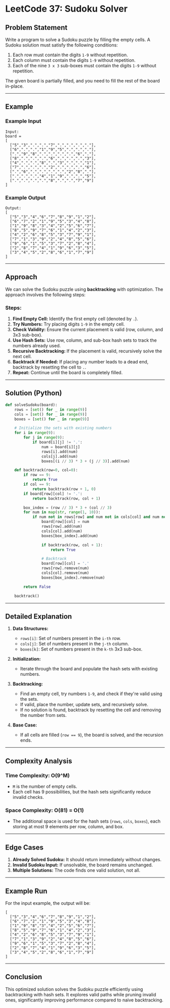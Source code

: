 # LeetCode 37: Sudoku Solver

## Problem Statement

Write a program to solve a Sudoku puzzle by filling the empty cells. A Sudoku solution must satisfy the following conditions:

1. Each row must contain the digits `1-9` without repetition.
2. Each column must contain the digits `1-9` without repetition.
3. Each of the nine `3 x 3` sub-boxes must contain the digits `1-9` without repetition.

The given board is partially filled, and you need to fill the rest of the board in-place.

---

## Example

### Example Input

```
Input:
board =
[
  ["5","3",".",".","7",".",".",".","."],
  ["6",".",".","1","9","5",".",".","."],
  [".","9","8",".",".",".",".","6","."],
  ["8",".",".",".","6",".",".",".","3"],
  ["4",".",".","8",".","3",".",".","1"],
  ["7",".",".",".","2",".",".",".","6"],
  [".","6",".",".",".",".","2","8","."],
  [".",".",".","4","1","9",".",".","5"],
  [".",".",".",".","8",".",".","7","9"]
]
```

### Example Output

```
Output:
[
  ["5","3","4","6","7","8","9","1","2"],
  ["6","7","2","1","9","5","3","4","8"],
  ["1","9","8","3","4","2","5","6","7"],
  ["8","5","9","7","6","1","4","2","3"],
  ["4","2","6","8","5","3","7","9","1"],
  ["7","1","3","9","2","4","8","5","6"],
  ["9","6","1","5","3","7","2","8","4"],
  ["2","8","7","4","1","9","6","3","5"],
  ["3","4","5","2","8","6","1","7","9"]
]
```

---

## Approach

We can solve the Sudoku puzzle using **backtracking** with optimization. The approach involves the following steps:

### Steps:

1. **Find Empty Cell:** Identify the first empty cell (denoted by `.`).
2. **Try Numbers:** Try placing digits `1-9` in the empty cell.
3. **Check Validity:** Ensure the current placement is valid (row, column, and 3x3 sub-box).
4. **Use Hash Sets:** Use row, column, and sub-box hash sets to track the numbers already used.
5. **Recursive Backtracking:** If the placement is valid, recursively solve the next cell.
6. **Backtrack if Needed:** If placing any number leads to a dead end, backtrack by resetting the cell to `.`.
7. **Repeat:** Continue until the board is completely filled.

---

## Solution (Python)

```python
def solveSudoku(board):
    rows = [set() for _ in range(9)]
    cols = [set() for _ in range(9)]
    boxes = [set() for _ in range(9)]

    # Initialize the sets with existing numbers
    for i in range(9):
        for j in range(9):
            if board[i][j] != '.':
                num = board[i][j]
                rows[i].add(num)
                cols[j].add(num)
                boxes[(i // 3) * 3 + (j // 3)].add(num)

    def backtrack(row=0, col=0):
        if row == 9:
            return True
        if col == 9:
            return backtrack(row + 1, 0)
        if board[row][col] != '.':
            return backtrack(row, col + 1)

        box_index = (row // 3) * 3 + (col // 3)
        for num in map(str, range(1, 10)):
            if num not in rows[row] and num not in cols[col] and num not in boxes[box_index]:
                board[row][col] = num
                rows[row].add(num)
                cols[col].add(num)
                boxes[box_index].add(num)

                if backtrack(row, col + 1):
                    return True

                # Backtrack
                board[row][col] = '.'
                rows[row].remove(num)
                cols[col].remove(num)
                boxes[box_index].remove(num)

        return False

    backtrack()
```

---

## Detailed Explanation

1. **Data Structures:**
    
    - `rows[i]`: Set of numbers present in the `i-th` row.
    - `cols[j]`: Set of numbers present in the `j-th` column.
    - `boxes[k]`: Set of numbers present in the `k-th` 3x3 sub-box.
2. **Initialization:**
    
    - Iterate through the board and populate the hash sets with existing numbers.
3. **Backtracking:**
    
    - Find an empty cell, try numbers `1-9`, and check if they're valid using the sets.
    - If valid, place the number, update sets, and recursively solve.
    - If no solution is found, backtrack by resetting the cell and removing the number from sets.
4. **Base Case:**
    
    - If all cells are filled (`row == 9`), the board is solved, and the recursion ends.

---

## Complexity Analysis

### Time Complexity: O(9^M)

- `M` is the number of empty cells.
- Each cell has 9 possibilities, but the hash sets significantly reduce invalid checks.

### Space Complexity: O(81) = O(1)

- The additional space is used for the hash sets (`rows`, `cols`, `boxes`), each storing at most 9 elements per row, column, and box.

---

## Edge Cases

1. **Already Solved Sudoku:** It should return immediately without changes.
2. **Invalid Sudoku Input:** If unsolvable, the board remains unchanged.
3. **Multiple Solutions:** The code finds one valid solution, not all.

---

## Example Run

For the input example, the output will be:

```
[
  ["5","3","4","6","7","8","9","1","2"],
  ["6","7","2","1","9","5","3","4","8"],
  ["1","9","8","3","4","2","5","6","7"],
  ["8","5","9","7","6","1","4","2","3"],
  ["4","2","6","8","5","3","7","9","1"],
  ["7","1","3","9","2","4","8","5","6"],
  ["9","6","1","5","3","7","2","8","4"],
  ["2","8","7","4","1","9","6","3","5"],
  ["3","4","5","2","8","6","1","7","9"]
]
```

---

## Conclusion

This optimized solution solves the Sudoku puzzle efficiently using backtracking with hash sets. It explores valid paths while pruning invalid ones, significantly improving performance compared to naive backtracking.